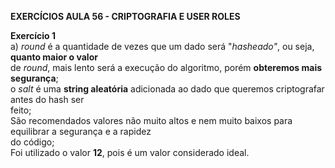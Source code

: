 **EXERCÍCIOS AULA 56 - CRIPTOGRAFIA E USER ROLES**

**Exercício 1**\
a) _round_ é a quantidade de vezes que um dado será "_hasheado"_, ou seja, **quanto maior o valor**\
de _round_, mais lento será a execução do algoritmo, porém **obteremos mais segurança**;\
o _salt_ é uma **string aleatória** adicionada ao dado que queremos criptografar antes do hash ser\
feito;\
São recomendados valores não muito altos e nem muito baixos para equilibrar a segurança e a rapidez\
do código;\
Foi utilizado o valor **12**, pois é um valor considerado ideal.
